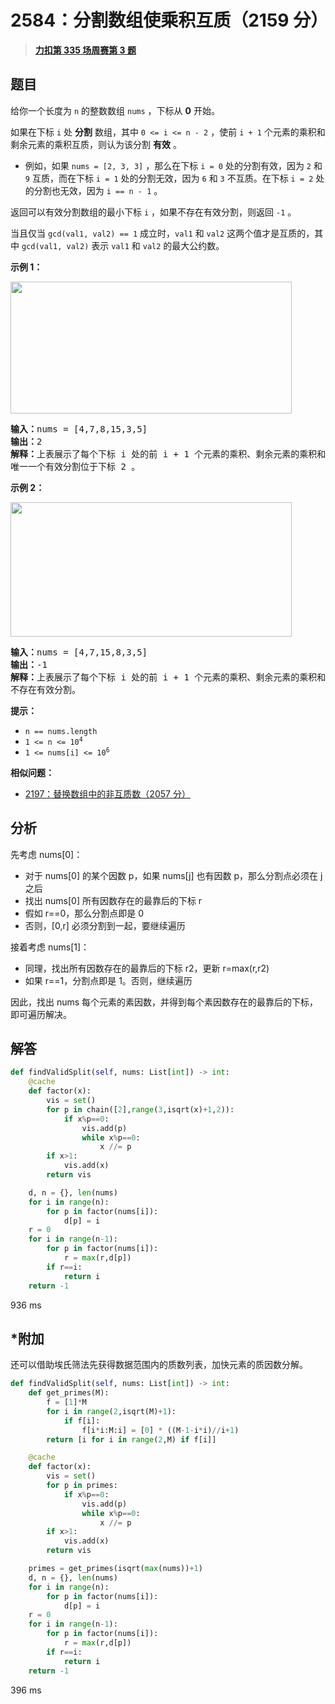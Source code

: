 # 2584：分割数组使乘积互质（2159 分）


> <u>**[力扣第 335 场周赛第 3 题](https://leetcode.cn/problems/split-the-array-to-make-coprime-products/)**</u>

## 题目

<p>给你一个长度为 <code>n</code> 的整数数组 <code>nums</code> ，下标从 <strong>0</strong> 开始。</p>

<p>如果在下标 <code>i</code> 处 <strong>分割</strong> 数组，其中 <code>0 &lt;= i &lt;= n - 2</code> ，使前 <code>i + 1</code> 个元素的乘积和剩余元素的乘积互质，则认为该分割 <strong>有效</strong> 。</p>

<ul>
<li>例如，如果 <code>nums = [2, 3, 3]</code> ，那么在下标 <code>i = 0</code> 处的分割有效，因为 <code>2</code> 和 <code>9</code> 互质，而在下标 <code>i = 1</code> 处的分割无效，因为 <code>6</code> 和 <code>3</code> 不互质。在下标 <code>i = 2</code> 处的分割也无效，因为 <code>i == n - 1</code> 。</li>
</ul>

<p>返回可以有效分割数组的最小下标 <code>i</code> ，如果不存在有效分割，则返回 <code>-1</code> 。</p>

<p>当且仅当 <code>gcd(val1, val2) == 1</code> 成立时，<code>val1</code> 和 <code>val2</code> 这两个值才是互质的，其中 <code>gcd(val1, val2)</code> 表示 <code>val1</code> 和 <code>val2</code> 的最大公约数。</p>



<p><strong>示例 1：</strong></p>

<p><img alt="" src="https://assets.leetcode.com/uploads/2022/12/14/second.PNG" style="width: 450px; height: 211px;" /></p>

<pre>
<strong>输入：</strong>nums = [4,7,8,15,3,5]
<strong>输出：</strong>2
<strong>解释：</strong>上表展示了每个下标 i 处的前 i + 1 个元素的乘积、剩余元素的乘积和它们的最大公约数的值。
唯一一个有效分割位于下标 2 。</pre>

<p><strong>示例 2：</strong></p>

<p><img alt="" src="https://assets.leetcode.com/uploads/2022/12/14/capture.PNG" style="width: 450px; height: 215px;" /></p>

<pre>
<strong>输入：</strong>nums = [4,7,15,8,3,5]
<strong>输出：</strong>-1
<strong>解释：</strong>上表展示了每个下标 i 处的前 i + 1 个元素的乘积、剩余元素的乘积和它们的最大公约数的值。
不存在有效分割。
</pre>



<p><strong>提示：</strong></p>

<ul>
<li><code>n == nums.length</code></li>
<li><code>1 &lt;= n &lt;= 10<sup>4</sup></code></li>
<li><code>1 &lt;= nums[i] &lt;= 10<sup>6</sup></code></li>
</ul>


**相似问题：**
- [2197：替换数组中的非互质数（2057 分）](/leetcode/2197)


## 分析

先考虑 nums[0]：
- 对于 nums[0] 的某个因数 p，如果 nums[j] 也有因数 p，那么分割点必须在 j 之后
- 找出 nums[0] 所有因数存在的最靠后的下标 r
- 假如 r==0，那么分割点即是 0
- 否则，[0,r] 必须分割到一起，要继续遍历

接着考虑 nums[1]：
- 同理，找出所有因数存在的最靠后的下标 r2，更新 r=max(r,r2)
- 如果 r==1，分割点即是 1。否则，继续遍历 

因此，找出 nums 每个元素的素因数，并得到每个素因数存在的最靠后的下标，即可遍历解决。


## 解答


```python
def findValidSplit(self, nums: List[int]) -> int:
	@cache
	def factor(x):
		vis = set()
		for p in chain([2],range(3,isqrt(x)+1,2)):
			if x%p==0:
				vis.add(p)
				while x%p==0:
					x //= p
		if x>1:
			vis.add(x)
		return vis

	d, n = {}, len(nums)
	for i in range(n):
		for p in factor(nums[i]):
			d[p] = i
	r = 0
	for i in range(n-1):
		for p in factor(nums[i]):
			r = max(r,d[p])
		if r==i:
			return i
	return -1
```
936 ms

## *附加

还可以借助埃氏筛法先获得数据范围内的质数列表，加快元素的质因数分解。

```python
def findValidSplit(self, nums: List[int]) -> int:
	def get_primes(M):
		f = [1]*M
		for i in range(2,isqrt(M)+1):
			if f[i]:
				f[i*i:M:i] = [0] * ((M-1-i*i)//i+1)
		return [i for i in range(2,M) if f[i]]

	@cache
	def factor(x):
		vis = set()
		for p in primes:
			if x%p==0:
				vis.add(p)
				while x%p==0:
					x //= p
		if x>1:
			vis.add(x)
		return vis

	primes = get_primes(isqrt(max(nums))+1)
	d, n = {}, len(nums)
	for i in range(n):
		for p in factor(nums[i]):
			d[p] = i
	r = 0
	for i in range(n-1):
		for p in factor(nums[i]):
			r = max(r,d[p])
		if r==i:
			return i
	return -1
```
396 ms
